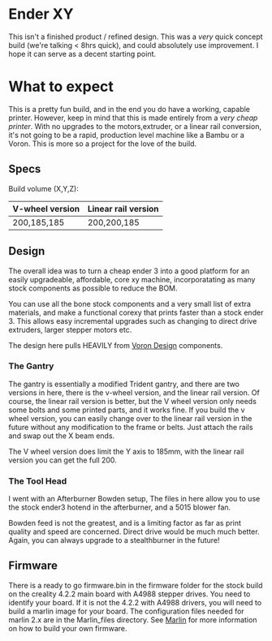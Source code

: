 # Ender XY
This isn't a finished product / refined design. This was a *very* quick concept build (we're talking < 8hrs quick), and could absolutely use improvement. I hope it can serve as a decent starting point.

# What to expect
This is a pretty fun build, and in the end you do have a working, capable printer. However, 
keep in mind that this is made entirely from a *very cheap printer*. With no upgrades to the motors,extruder, or a linear rail conversion, it's not going to be a rapid, production level machine like a Bambu or a Voron. This is more so a project for the love of the build. 

## Specs
Build volume (X,Y,Z):

V-wheel version | Linear rail version
--------------- | ------------------
200,185,185    | 200,200,185

## Design
The overall idea was to turn a cheap ender 3 into a good platform for an easily upgradeable, affordable, core xy machine, incorporatating as many stock components as possible to reduce the BOM.

You can use all the bone stock components and a very small list of extra materials, and make a functional corexy that prints faster than a stock ender 3. This allows easy incremental upgrades such as changing to direct drive extruders, larger stepper motors etc.

The design here pulls HEAVILY from [Voron Design](https://vorondesign.com/) components.

### The Gantry
The gantry is essentially a modified Trident gantry, and there are two versions in here, there is the v-wheel version, and the linear rail version. Of course, the linear rail version is better, but the V wheel version only needs some bolts and some printed parts, and it works fine. If you build the v wheel version, you can easily change over to the linear rail version in the future without any modification to the frame or belts. Just attach the rails and swap out the X beam ends. 

The V wheel version does limit the Y axis to 185mm, with the linear rail version you can get the full 200. 

### The Tool Head
I went with an Afterburner Bowden setup, The files in here allow you to use the stock ender3 hotend in the afterburner, and a 5015 blower fan.

Bowden feed is not the greatest, and is a limiting factor as far as print quality and speed are concerned. Direct drive would be much much better. Again, you can always upgrade to a stealthburner in the future!

## Firmware
There is a ready to go firmware.bin in the firmware folder for the stock build on the creality 4.2.2 main board with A4988 stepper drives. You need to identify your board. If it is not the 4.2.2 with A4988 drivers, you will need to build a marlin image for your board. The configuration files needed for marlin 2.x are in the Marlin_files directory. See [Marlin](https://github.com/MarlinFirmware/Marlin) for more information on how to build your own firmware.